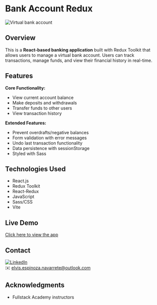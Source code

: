 # Bank Account Redux

![Virtual bank account](https://i.imgur.com/puGvkg6.png)

## Overview

This is a **React-based banking application** built with Redux Toolkit that allows users to manage a virtual bank account. Users can track transactions, manage funds, and view their financial history in real-time.

## Features

**Core Functionality:**

- View current account balance
- Make deposits and withdrawals
- Transfer funds to other users
- View transaction history

**Extended Features:**

- Prevent overdrafts/negative balances
- Form validation with error messages
- Undo last transaction functionality
- Data persistence with sessionStorage
- Styled with Sass

## Technologies Used

- React.js
- Redux Toolkit
- React-Redux
- JavaScript
- Sass/CSS
- Vite

## Live Demo

[Click here to view the app](https://bank-account-redux.netlify.app/)

## Contact

[![LinkedIn](https://img.shields.io/badge/LinkedIn-Connect-blue)](https://www.linkedin.com/in/elvis-espinoza/)  
✉️ elvis.espinoza.navarrete@outlook.com

## Acknowledgments

- Fullstack Academy instructors
